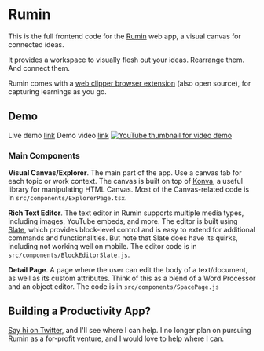 # Rumin
This is the full frontend code for the [Rumin](https://getrumin.com) web app, a visual canvas for connected ideas. 

It provides a workspace to visually flesh out your ideas. Rearrange them. And connect them.

Rumin comes with a [web clipper browser extension](https://github.com/jhlyeung/rumin-web-clipper) (also open source), for capturing learnings as you go.

## Demo
Live demo [link](https://getrumin.com/expdemo)
Demo video [link](https://www.youtube.com/watch?v=ZiC2w7pPuuI)
[![YouTube thumbnail for video demo](https://storage.googleapis.com/rumin-gcs-bucket/capture-sources2.png)](https://www.youtube.com/watch?v=ZiC2w7pPuuI)

### Main Components
**Visual Canvas/Explorer**. The main part of the app. Use a canvas tab for each topic or work context. The canvas is built on top of [Konva](https://konvajs.org/), a useful library for manipulating HTML Canvas. Most of the Canvas-related code is in  `src/components/ExplorerPage.tsx`.

**Rich  Text Editor**. The text editor in Rumin supports multiple media types, including images, YouTube embeds, and more. The editor is built using [Slate](https://www.slatejs.org/), which provides block-level control and is easy to extend for additional commands and functionalities. But note that Slate does have its quirks, including not working well on mobile. The editor code is in `src/components/BlockEditorSlate.js`.	

**Detail Page**. A page where the user can edit the body of a text/document, as well as its custom attributes. Think of this as a blend of a Word Processor and an object editor. The code is in `src/components/SpacePage.js`

## Building a Productivity App?
[Say hi on Twitter](https://twitter.com/jhlyeung), and I'll see where I can help. I no longer plan on pursuing Rumin as a for-profit venture, and I would love to help where I can.
